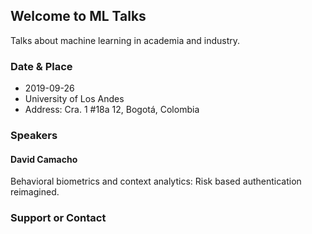 ## Welcome to ML Talks

Talks about machine learning in academia and industry.

### Date & Place

* 2019-09-26 
* University of Los Andes
* Address: Cra. 1 #18a 12, Bogotá, Colombia

### Speakers

#### **David Camacho**
Behavioral biometrics and context analytics: Risk based authentication reimagined.


### Support or Contact
